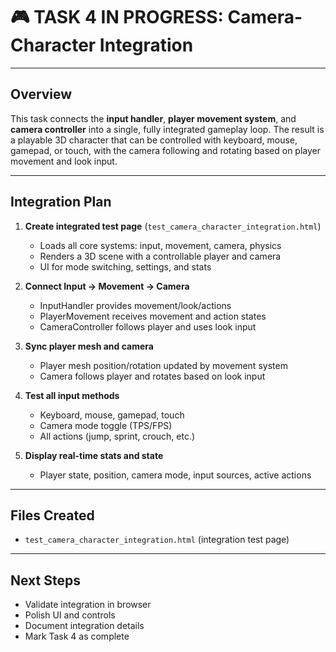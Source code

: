 # 🎮 TASK 4 IN PROGRESS: Camera-Character Integration

---

## Overview

This task connects the **input handler**, **player movement system**, and **camera controller** into a single, fully integrated gameplay loop. The result is a playable 3D character that can be controlled with keyboard, mouse, gamepad, or touch, with the camera following and rotating based on player movement and look input.

---

## Integration Plan

1. **Create integrated test page** (`test_camera_character_integration.html`)
   - Loads all core systems: input, movement, camera, physics
   - Renders a 3D scene with a controllable player and camera
   - UI for mode switching, settings, and stats

2. **Connect Input → Movement → Camera**
   - InputHandler provides movement/look/actions
   - PlayerMovement receives movement and action states
   - CameraController follows player and uses look input

3. **Sync player mesh and camera**
   - Player mesh position/rotation updated by movement system
   - Camera follows player and rotates based on look input

4. **Test all input methods**
   - Keyboard, mouse, gamepad, touch
   - Camera mode toggle (TPS/FPS)
   - All actions (jump, sprint, crouch, etc.)

5. **Display real-time stats and state**
   - Player state, position, camera mode, input sources, active actions

---

## Files Created

- `test_camera_character_integration.html` (integration test page)

---

## Next Steps

- Validate integration in browser
- Polish UI and controls
- Document integration details
- Mark Task 4 as complete
